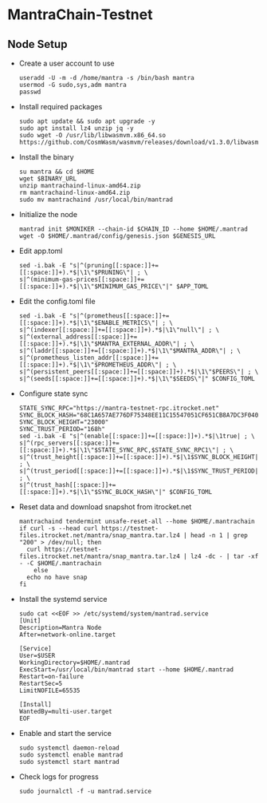 # MantraChain-Testnet

## Node Setup

- Create a user account to use
  ```
  useradd -U -m -d /home/mantra -s /bin/bash mantra
  usermod -G sudo,sys,adm mantra 
  passwd
  ```

- Install required packages
  ```
  sudo apt update && sudo apt upgrade -y
  sudo apt install lz4 unzip jq -y
  sudo wget -O /usr/lib/libwasmvm.x86_64.so https://github.com/CosmWasm/wasmvm/releases/download/v1.3.0/libwasmvm.x86_64.so
  ```
- Install the binary
  ```
  su mantra && cd $HOME
  wget $BINARY_URL
  unzip mantrachaind-linux-amd64.zip
  rm mantrachaind-linux-amd64.zip
  sudo mv mantrachaind /usr/local/bin/mantrad
  ```
- Initialize the node
  ```
  mantrad init $MONIKER --chain-id $CHAIN_ID --home $HOME/.mantrad
  wget -O $HOME/.mantrad/config/genesis.json $GENESIS_URL 
  ```
- Edit app.toml
  ```
  sed -i.bak -E "s|^(pruning[[:space:]]+=[[:space:]]+).*$|\1\"$PRUNING\"| ; \
  s|^(minimum-gas-prices[[:space:]]+=[[:space:]]+).*$|\1\"$MINIMUM_GAS_PRICE\"|" $APP_TOML
  ```
- Edit the config.toml file
  ```
  sed -i.bak -E "s|^(prometheus[[:space:]]+=[[:space:]]+).*$|\1\"$ENABLE_METRICS\"| ; \
  s|^(indexer[[:space:]]+=[[:space:]]+).*$|\1\"null\"| ; \
  s|^(external_address[[:space:]]+=[[:space:]]+).*$|\1\"$MANTRA_EXTERNAL_ADDR\"| ; \
  s|^(laddr[[:space:]]+=[[:space:]]+).*$|\1\"$MANTRA_ADDR\"| ; \
  s|^(prometheus_listen_addr[[:space:]]+=[[:space:]]+).*$|\1\"$PROMETHEUS_ADDR\"| ; \
  s|^(persistent_peers[[:space:]]+=[[:space:]]+).*$|\1\"$PEERS\"| ; \
  s|^(seeds[[:space:]]+=[[:space:]]+).*$|\1\"$SEEDS\"|" $CONFIG_TOML
  ```
- Configure state sync
  ```
  STATE_SYNC_RPC="https://mantra-testnet-rpc.itrocket.net"
  SYNC_BLOCK_HASH="68C1A657AE776DF75348EE11C15547051CF651CB8A7DC3F040AD795874161F23"
  SYNC_BLOCK_HEIGHT="23000"
  SYNC_TRUST_PERIOD="168h"
  sed -i.bak -E "s|^(enable[[:space:]]+=[[:space:]]+).*$|\1true| ; \
  s|^(rpc_servers[[:space:]]+=[[:space:]]+).*$|\1\"$STATE_SYNC_RPC,$STATE_SYNC_RPC1\"| ; \
  s|^(trust_height[[:space:]]+=[[:space:]]+).*$|\1$SYNC_BLOCK_HEIGHT| ; \
  s|^(trust_period[[:space:]]+=[[:space:]]+).*$|\1$SYNC_TRUST_PERIOD| ; \
  s|^(trust_hash[[:space:]]+=[[:space:]]+).*$|\1\"$SYNC_BLOCK_HASH\"|" $CONFIG_TOML
  ```
- Reset data and download snapshot from itrocket.net
  ```
  mantrachaind tendermint unsafe-reset-all --home $HOME/.mantrachain
  if curl -s --head curl https://testnet-files.itrocket.net/mantra/snap_mantra.tar.lz4 | head -n 1 | grep "200" > /dev/null; then
    curl https://testnet-files.itrocket.net/mantra/snap_mantra.tar.lz4 | lz4 -dc - | tar -xf - -C $HOME/.mantrachain
      else
    echo no have snap
  fi
  ```

- Install the systemd service
  ```
  sudo cat <<EOF >> /etc/systemd/system/mantrad.service
  [Unit]
  Description=Mantra Node
  After=network-online.target
  
  [Service]
  User=$USER
  WorkingDirectory=$HOME/.mantrad
  ExecStart=/usr/local/bin/mantrad start --home $HOME/.mantrad
  Restart=on-failure
  RestartSec=5
  LimitNOFILE=65535
  
  [Install]
  WantedBy=multi-user.target
  EOF
  ```
- Enable and start the service
  ```
  sudo systemctl daemon-reload
  sudo systemctl enable mantrad
  sudo systemctl start mantrad
  ```
- Check logs for progress
  ```
  sudo journalctl -f -u mantrad.service
  ```
